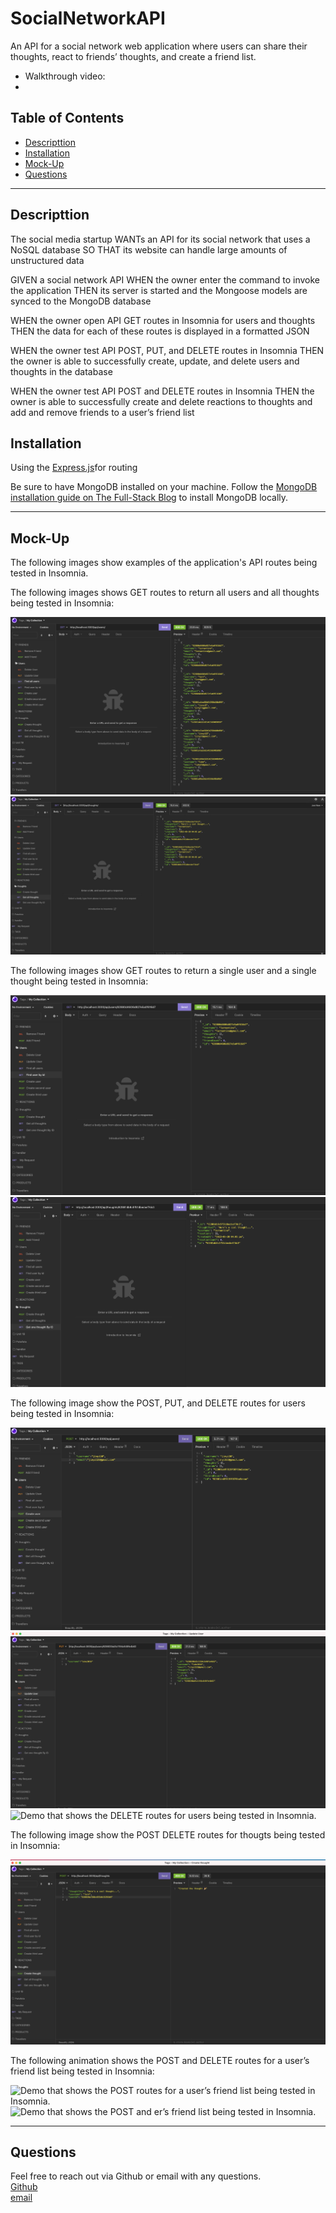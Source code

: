 # SocialNetworkAPI

An API for a social network web application where users can share their thoughts, react to friends’ thoughts, and create a friend list.

- Walkthrough video:
-

## Table of Contents

- [Descripttion](#descripttion)
- [Installation](#installation)
- [Mock-Up](#mock-up)
- [Questions](#questions)

---

## Descripttion

The social media startup WANTs an API for its social network that uses a NoSQL database
SO THAT its website can handle large amounts of unstructured data

GIVEN a social network API
WHEN the owner enter the command to invoke the application
THEN its server is started and the Mongoose models are synced to the MongoDB database

WHEN the owner open API GET routes in Insomnia for users and thoughts
THEN the data for each of these routes is displayed in a formatted JSON

WHEN the owner test API POST, PUT, and DELETE routes in Insomnia
THEN the owner is able to successfully create, update, and delete users and thoughts in the database

WHEN the owner test API POST and DELETE routes in Insomnia
THEN the owner is able to successfully create and delete reactions to thoughts and add and remove friends to a user’s friend list

## Installation

Using the [Express.js](https://www.npmjs.com/package/express)for routing

Be sure to have MongoDB installed on your machine. Follow the [MongoDB installation guide on The Full-Stack Blog](https://coding-boot-camp.github.io/full-stack/mongodb/how-to-install-mongodb) to install MongoDB locally.

---

## Mock-Up

The following images show examples of the application's API routes being tested in Insomnia.

The following images shows GET routes to return all users and all thoughts being tested in Insomnia:

![Demo of GET routes to return all users being tested in Insomnia.](./assets/get%20all%20users.png)
![Demo of GET routes to return all thoughts being tested in Insomnia.](./assets/get%20all%20thoughts.png)

The following images show GET routes to return a single user and a single thought being tested in Insomnia:

![Demo that shows GET routes to return a single user being tested in Insomnia.](./assets/find%20user%20by%20ID.png)
![Demo that shows GET routes to return a single thought being tested in Insomnia.](./assets/get%20thought%20by%20ID.png)

The following image show the POST, PUT, and DELETE routes for users being tested in Insomnia:

![Demo that shows the POST routes for users being tested in Insomnia.](./assets/postUser.png)
![Demo that shows the PUT routes for users being tested in Insomnia.](./assets/update%20user.png)
![Demo that shows the DELETE routes for users being tested in Insomnia.](./)

The following image show the POST DELETE routes for thougts being tested in Insomnia:

![Demo that shows the POST routes for users being tested in Insomnia.](./assets/postThought.png)

The following animation shows the POST and DELETE routes for a user’s friend list being tested in Insomnia:

![Demo that shows the POST routes for a user’s friend list being tested in Insomnia.](./Assets/18-nosql-homework-demo-04.gif)
![Demo that shows the POST and er’s friend list being tested in Insomnia.](./Assets/automation.gif)

---

## Questions

Feel free to reach out via Github or email with any questions. <br>
[Github](https://github.com/kayjinyi) <br>
[email](mailto:kayjinyi@gmail.com)
